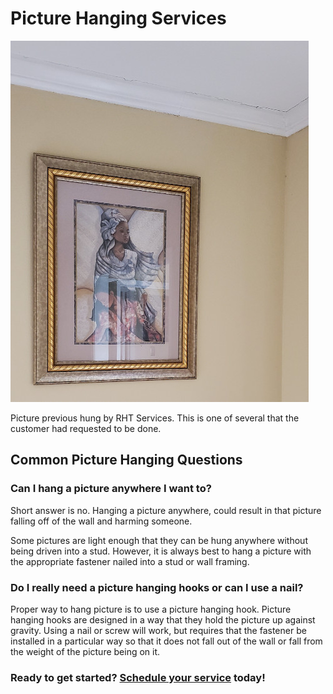 # Picture Hanging Services

<div class="text-center">
<img src="/images/picture_hanging_20210424/re20210424_155249.jpg" alt="Picture hanging service by RHT Services">
</div>

Picture previous hung by RHT Services. This is one of several that the customer had requested to be done. 

## Common Picture Hanging Questions

### Can I hang a picture anywhere I want to?

Short answer is no. Hanging a picture anywhere, could result in that picture falling off of the wall and 
harming someone.

Some pictures are light enough that they can be hung anywhere without being driven into a stud. However, 
it is always best to hang a picture with the appropriate fastener nailed into a stud or wall framing.

### Do I really need a picture hanging hooks or can I use a nail? 

Proper way to hang picture is to use a picture hanging hook. Picture hanging hooks are designed in a way 
that they hold the picture up against gravity. Using a nail or screw will work, 
but requires that the fastener be installed in a particular way so that it does not fall out of the 
wall or fall from the weight of the picture being on it.

<h3>Ready to get started? <a href="https://rhtservices.square.site/">Schedule your service</a> today!</h3>
